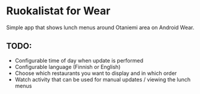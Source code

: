# Ruokalistat for Wear

Simple app that shows lunch menus around Otaniemi area on Android Wear.

## TODO:

- Configurable time of day when update is performed
- Configurable language (Finnish or English)
- Choose which restaurants you want to display and in which order
- Watch activity that can be used for manual updates / viewing the lunch menus
